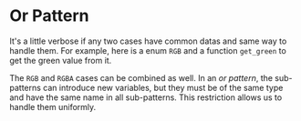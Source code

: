 # Or Pattern 

It's a little verbose if any two cases have common datas and same way to handle them. For example, here is a enum `RGB` and a function `get_green` to get the green value from it. 

The `RGB` and `RGBA` cases can be combined as well. In an *or pattern*, the sub-patterns can introduce new variables, but they must be of the same type and have the same name in all sub-patterns. This restriction allows us to handle them uniformly.

